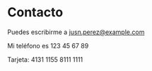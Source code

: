 # Contacto

Puedes escribirme a jusn.perez@example.com

Mi teléfono es 123 45 67 89

Tarjeta: 4131 1155 8111 1111
